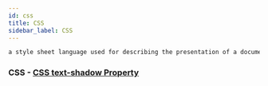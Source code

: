 ```yaml
---
id: css
title: CSS
sidebar_label: CSS
---
```


```css
a style sheet language used for describing the presentation of a document written in a markup language like HTML
```

### CSS - [CSS text-shadow Property](https://www.w3schools.com/cssref/css3_pr_text-shadow.asp)